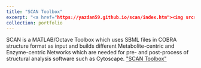 ```yaml
---
title: "SCAN Toolbox"
excerpt: "<a href="https://yazdan59.github.io/scan/index.htm"><img src='/images/scan_web.png', bordercolor="black"></a>"
collection: portfolio
---
```


SCAN is a MATLAB/Octave Toolbox which uses SBML files in COBRA structure format as input and builds different Metabolite-centric and Enzyme-centric Networks which are needed for pre- and post-process of structural analysis software such as Cytoscape. ["SCAN Toolbox"](https://yazdan59.github.io/scan/index.htm)
